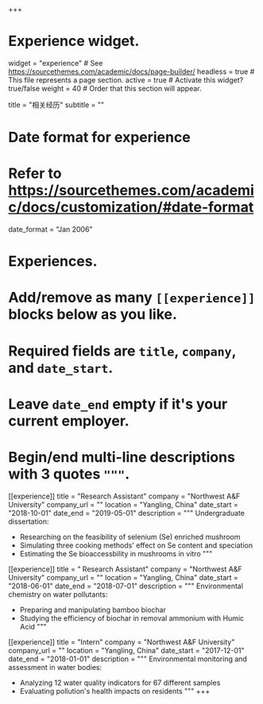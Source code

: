 +++
# Experience widget.
widget = "experience"  # See https://sourcethemes.com/academic/docs/page-builder/
headless = true  # This file represents a page section.
active = true  # Activate this widget? true/false
weight = 40  # Order that this section will appear.

title = "相关经历"
subtitle = ""

# Date format for experience
#   Refer to https://sourcethemes.com/academic/docs/customization/#date-format
date_format = "Jan 2006"

# Experiences.
#   Add/remove as many `[[experience]]` blocks below as you like.
#   Required fields are `title`, `company`, and `date_start`.
#   Leave `date_end` empty if it's your current employer.
#   Begin/end multi-line descriptions with 3 quotes `"""`.
[[experience]]
  title = "Research Assistant"
  company = "Northwest A&F University"
  company_url = ""
  location = "Yangling, China"
  date_start = "2018-10-01"
  date_end = "2019-05-01"
  description = """
  Undergraduate dissertation:
  
  * Researching on the feasibility of selenium (Se) enriched mushroom
  * Simulating three cooking methods' effect on Se content and speciation
  * Estimating the Se bioaccessbility in mushrooms in vitro
  """

[[experience]]
  title = " Research Assistant"
  company = "Northwest A&F University"
  company_url = ""
  location = "Yangling, China"
  date_start = "2018-06-01"
  date_end = "2018-07-01"
  description = """
  Environmental chemistry on water pollutants:
  
  * Preparing and manipulating bamboo biochar
  * Studying the efficiency of biochar in removal ammonium with Humic Acid
  """

[[experience]]
  title = "Intern"
  company = "Northwest A&F University"
  company_url = ""
  location = "Yangling, China"
  date_start = "2017-12-01"
  date_end = "2018-01-01"
  description = """
  Environmental monitoring and assessment in water bodies:
  
  * Analyzing 12 water quality indicators for 67 different samples
  * Evaluating pollution's health impacts on residents
  """
+++
